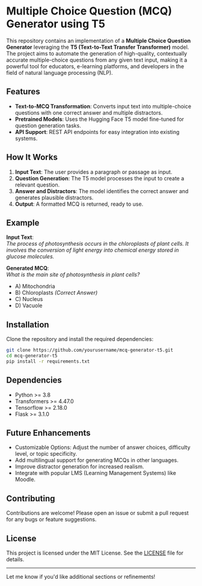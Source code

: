 # Multiple Choice Question (MCQ) Generator using T5  

This repository contains an implementation of a **Multiple Choice Question Generator** leveraging the **T5 (Text-to-Text Transfer Transformer)** model. The project aims to automate the generation of high-quality, contextually accurate multiple-choice questions from any given text input, making it a powerful tool for educators, e-learning platforms, and developers in the field of natural language processing (NLP).  

## Features  
- **Text-to-MCQ Transformation**: Converts input text into multiple-choice questions with one correct answer and multiple distractors.  
- **Pretrained Models**: Uses the Hugging Face T5 model fine-tuned for question generation tasks.  
- **API Support**: REST API endpoints for easy integration into existing systems.  

## How It Works  
1. **Input Text**: The user provides a paragraph or passage as input.  
2. **Question Generation**: The T5 model processes the input to create a relevant question.  
3. **Answer and Distractors**: The model identifies the correct answer and generates plausible distractors.  
4. **Output**: A formatted MCQ is returned, ready to use.  

## Example  
**Input Text**:  
*The process of photosynthesis occurs in the chloroplasts of plant cells. It involves the conversion of light energy into chemical energy stored in glucose molecules.*  

**Generated MCQ**:  
*What is the main site of photosynthesis in plant cells?*  
- A) Mitochondria  
- B) Chloroplasts *(Correct Answer)*  
- C) Nucleus  
- D) Vacuole  

## Installation  
Clone the repository and install the required dependencies:  
```bash  
git clone https://github.com/yourusername/mcq-generator-t5.git  
cd mcq-generator-t5  
pip install -r requirements.txt  
```

## Dependencies  
- Python >= 3.8  
- Transformers >= 4.47.0
- Tensorflow >= 2.18.0
- Flask >= 3.1.0

## Future Enhancements  
- Customizable Options: Adjust the number of answer choices, difficulty level, or topic specificity.  
- Add multilingual support for generating MCQs in other languages.  
- Improve distractor generation for increased realism.  
- Integrate with popular LMS (Learning Management Systems) like Moodle.  

## Contributing  
Contributions are welcome! Please open an issue or submit a pull request for any bugs or feature suggestions.  

## License  
This project is licensed under the MIT License. See the [LICENSE](LICENSE) file for details.  

---  

Let me know if you'd like additional sections or refinements!
